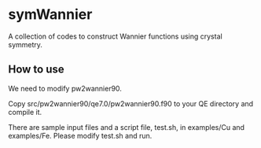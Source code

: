 # symWannier

A collection of codes to construct Wannier functions using crystal symmetry.

## How to use

We need to modify pw2wannier90.

Copy src/pw2wannier90/qe7.0/pw2wannier90.f90 to your QE directory and compile it.

There are sample input files and a script file, test.sh, in examples/Cu and examples/Fe.
Please modify test.sh and run.

